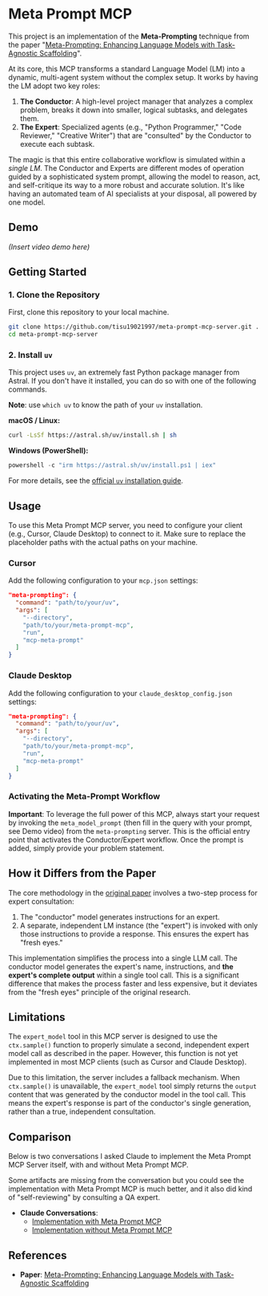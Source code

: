 # Meta Prompt MCP

This project is an implementation of the **Meta-Prompting** technique from the paper "[Meta-Prompting: Enhancing Language Models with Task-Agnostic Scaffolding](https://arxiv.org/abs/2401.12954)".

At its core, this MCP transforms a standard Language Model (LM) into a dynamic, multi-agent system without the complex setup. It works by having the LM adopt two key roles:

1.  **The Conductor**: A high-level project manager that analyzes a complex problem, breaks it down into smaller, logical subtasks, and delegates them.
2.  **The Expert**: Specialized agents (e.g., "Python Programmer," "Code Reviewer," "Creative Writer") that are "consulted" by the Conductor to execute each subtask.

The magic is that this entire collaborative workflow is simulated within a *single LM*. The Conductor and Experts are different modes of operation guided by a sophisticated system prompt, allowing the model to reason, act, and self-critique its way to a more robust and accurate solution. It's like having an automated team of AI specialists at your disposal, all powered by one model.

## Demo

*(Insert video demo here)*


## Getting Started

### 1. Clone the Repository

First, clone this repository to your local machine.

```sh
git clone https://github.com/tisu19021997/meta-prompt-mcp-server.git .
cd meta-prompt-mcp-server
```

### 2. Install `uv`

This project uses `uv`, an extremely fast Python package manager from Astral. If you don't have it installed, you can do so with one of the following commands.

**Note**: use `which uv` to know the path of your `uv` installation.

**macOS / Linux:**
```sh
curl -LsSf https://astral.sh/uv/install.sh | sh
```

**Windows (PowerShell):**
```powershell
powershell -c "irm https://astral.sh/uv/install.ps1 | iex"
```

For more details, see the [official `uv` installation guide](https://docs.astral.sh/uv/getting-started/installation/).

## Usage

To use this Meta Prompt MCP server, you need to configure your client (e.g., Cursor, Claude Desktop) to connect to it. Make sure to replace the placeholder paths with the actual paths on your machine.

### Cursor

Add the following configuration to your `mcp.json` settings:

```json
"meta-prompting": {
  "command": "path/to/your/uv",
  "args": [
    "--directory",
    "path/to/your/meta-prompt-mcp",
    "run",
    "mcp-meta-prompt"
  ]
}
```

### Claude Desktop

Add the following configuration to your `claude_desktop_config.json` settings:

```json
"meta-prompting": {
  "command": "path/to/your/uv",
  "args": [
    "--directory",
    "path/to/your/meta-prompt-mcp",
    "run",
    "mcp-meta-prompt"
  ]
}
```

### Activating the Meta-Prompt Workflow

**Important**: To leverage the full power of this MCP, always start your request by invoking the `meta_model_prompt` (then fill in the query with your prompt, see Demo video) from the `meta-prompting` server. This is the official entry point that activates the Conductor/Expert workflow. Once the prompt is added, simply provide your problem statement.

## How it Differs from the Paper

The core methodology in the [original paper](https://arxiv.org/abs/2401.12954) involves a two-step process for expert consultation:
1. The "conductor" model generates instructions for an expert.
2. A separate, independent LM instance (the "expert") is invoked with only those instructions to provide a response. This ensures the expert has "fresh eyes."

This implementation simplifies the process into a single LLM call. The conductor model generates the expert's name, instructions, and **the expert's complete output** within a single tool call. This is a significant difference that makes the process faster and less expensive, but it deviates from the "fresh eyes" principle of the original research.

## Limitations

The `expert_model` tool in this MCP server is designed to use the `ctx.sample()` function to properly simulate a second, independent expert model call as described in the paper. However, this function is not yet implemented in most MCP clients (such as Cursor and Claude Desktop).

Due to this limitation, the server includes a fallback mechanism. When `ctx.sample()` is unavailable, the `expert_model` tool simply returns the `output` content that was generated by the conductor model in the tool call. This means the expert's response is part of the conductor's single generation, rather than a true, independent consultation.

## Comparison

Below is two conversations I asked Claude to implement the Meta Prompt MCP Server itself, with and without Meta Prompt MCP. 

Some artifacts are missing from the conversation but you could see the implementation with Meta Prompt MCP is much better, and it also did kind of "self-reviewing" by consulting a QA expert.

- **Claude Conversations**:
  - [Implementation with Meta Prompt MCP](https://claude.ai/share/9f91768a-1c38-46d5-a812-365799ec23f0)
  - [Implementation without Meta Prompt MCP](https://claude.ai/share/7f4ffe49-49f0-43b0-b142-f9285aefb9c3)

## References

- **Paper**: [Meta-Prompting: Enhancing Language Models with Task-Agnostic Scaffolding](https://arxiv.org/abs/2401.12954)
